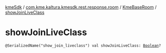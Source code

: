 [kmeSdk](../../index.md) / [com.kme.kaltura.kmesdk.rest.response.room](../index.md) / [KmeBaseRoom](index.md) / [showJoinLiveClass](./show-join-live-class.md)

# showJoinLiveClass

`@SerializedName("show_join_liveclass") val showJoinLiveClass: `[`Boolean`](https://kotlinlang.org/api/latest/jvm/stdlib/kotlin/-boolean/index.html)`?`